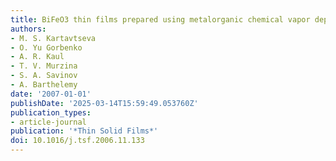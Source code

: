 ```yaml
---
title: BiFeO3 thin films prepared using metalorganic chemical vapor deposition
authors:
- M. S. Kartavtseva
- O. Yu Gorbenko
- A. R. Kaul
- T. V. Murzina
- S. A. Savinov
- A. Barthelemy
date: '2007-01-01'
publishDate: '2025-03-14T15:59:49.053760Z'
publication_types:
- article-journal
publication: '*Thin Solid Films*'
doi: 10.1016/j.tsf.2006.11.133
---
```

